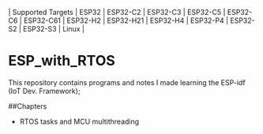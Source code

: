 | Supported Targets | ESP32 | ESP32-C2 | ESP32-C3 | ESP32-C5 | ESP32-C6 | ESP32-C61 | ESP32-H2 | ESP32-H21 | ESP32-H4 | ESP32-P4 | ESP32-S2 | ESP32-S3 | Linux |

# ESP_with_RTOS

This repository contains programs and notes I made learning the ESP-idf (IoT Dev. Framework);

##Chapters

 - RTOS tasks and MCU multithreading
